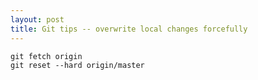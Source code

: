 ```yaml
---
layout: post
title: Git tips -- overwrite local changes forcefully
---
```


    git fetch origin
    git reset --hard origin/master
